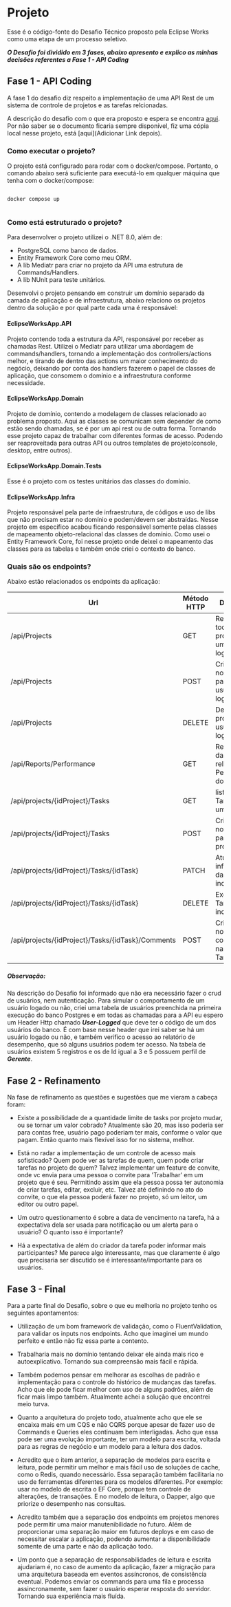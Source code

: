 # Projeto
Esse é o código-fonte do Desafio Técnico proposto pela Eclipse Works como uma etapa de um processo seletivo.
 
_**O Desafio foi dividido em 3 fases, abaixo apresento e explico as minhas decisões referentes a Fase 1 - API Coding**_

## Fase 1 - API Coding
A fase 1 do desafio diz respeito a implementação de uma API Rest de um sistema de controle de projetos e as tarefas relcionadas.

A descrição do desafio com o que era proposto e espera se encontra [aqui](https://meteor-ocelot-f0d.notion.site/NET-C-5281edbec2e4480d98552e5ca0242c5b). Por não saber se o documento ficaria sempre disponível, fiz uma cópia local nesse projeto, está [aqui](Adicionar Link depois).

### Como executar o projeto?

O projeto está configurado para rodar com o docker/compose. Portanto, o comando abaixo será suficiente para executá-lo em qualquer máquina que tenha com o docker/compose:

```
 
docker compose up
 
```

### Como está estruturado o projeto?
Para desenvolver o projeto utilizei o .NET 8.0, além de:
* PostgreSQL como banco de dados.
* Entity Framework Core como meu ORM.
* A lib Mediatr para criar no projeto da API uma estrutura de Commands/Handlers.
* A lib NUnit para teste unitários.


Desenvolvi o projeto pensando em construir um domínio separado da camada de aplicação e de infraestrutura, abaixo relaciono os projetos dentro da solução e por qual parte cada uma é responsável:


#### EclipseWorksApp.API
Projeto contendo toda a estrutura da API, responsável por receber as chamadas Rest. Utilizei o Mediatr para utilizar uma abordagem de commands/handlers, tornando a implementação dos controllers/actions melhor, e tirando de dentro das actions um maior conhecimento do negócio, deixando por conta dos handlers fazerem o papel de classes de aplicação, que consomem o domínio e a infraestrutura conforme necessidade.


#### EclipseWorksApp.Domain
Projeto de domínio, contendo a modelagem de classes relacionado ao problema proposto. Aqui as classes se comunicam sem depender de como estão sendo chamadas, se é por um api rest ou de outra forma. Tornando esse projeto capaz de trabalhar com diferentes formas de acesso. Podendo ser reaproveitada para outras API ou outros templates de projeto(console, desktop, entre outros).


#### EclipseWorksApp.Domain.Tests
Esse é o projeto com os testes unitários das classes do domínio.


#### EclipseWorksApp.Infra
Projeto responsável pela parte de infraestrutura, de códigos e uso de libs que não precisam estar no domínio e podem/devem ser abstraídas. Nesse projeto em específico acabou ficando responsável somente pelas classes de mapeamento objeto-relacional das classes de domínio. Como usei o Entity Framework Core, foi nesse projeto onde deixei o mapeamento das classes para as tabelas e também onde criei o contexto do banco.



### Quais são os endpoints?
Abaixo estão relacionados os endpoints da aplicação:


| Url                                              | Método HTTP | Descrição                                     | 
| -------------                                    | ------------| -------------                                 |
| /api/Projects                                    |  GET        | Retorna todos os projetos de um usuário logado|
| /api/Projects                                    |  POST       | Cria um novo projeto para o usuário logado    |
| /api/Projects                                    |  DELETE     | Deleta um projeto do usuário logado           |
| /api/Reports/Performance                         |  GET        | Retorna os dados deo relatório de Performance dos usuários |
| /api/projects/{idProject}/Tasks                  |  GET        | lista as Tarefas de um Projeto |
| /api/projects/{idProject}/Tasks                  |  POST       | Cria uma nova tarefa para um projeto |
| /api/projects/{idProject}/Tasks/{idTask}         |  PATCH      | Atualiza informações da Tarefa indicada |
| /api/projects/{idProject}/Tasks/{idTask}         |  DELETE     | Exclui a Tarefa indicada |
| /api/projects/{idProject}/Tasks/{idTask}/Comments|  POST       | Cria um novo comentário na referida Tarefa |

##### Observação: 
Na descrição do Desafio foi informado que não era necessário fazer o crud de usuários, nem autenticação. Para simular o comportamento de um usuário logado ou não, criei uma tabela de usuários preenchida na primeira execução do banco Postgres e em todas as chamadas para a API eu espero um Header Http chamado _**User-Logged**_ que deve ter o código de um dos usuários do banco. É com base nesse header que irei saber se há um usuário logado ou não, e também verifico o acesso ao relatório de desempenho, que só alguns usuários podem ter acesso. Na tabela de usuários existem 5 registros e os de Id igual a 3 e 5 possuem perfil de _**Gerente**_.
 
  
   
## Fase 2 - Refinamento

Na fase de refinamento as questões e sugestões que me vieram a cabeça foram:

* Existe a possibilidade de a quantidade limite de tasks por projeto mudar, ou se tornar um valor cobrado? Atualmente são 20, mas isso poderia ser para contas free, usuário pago poderiam ter mais, conforme o valor que pagam. Então quanto mais flexível isso for no sistema, melhor.


* Está no radar a implementação de um controle de acesso mais sofisticado? Quem pode ver as tarefas de quem, quem pode criar tarefas no projeto de quem? Talvez implementar um feature de convite, onde vc envia para uma pessoa o convite para 'Trabalhar' em um projeto que é seu. Permitindo assim que ela pessoa possa ter autonomia de criar tarefas, editar, excluir, etc. Talvez até definindo no ato do convite, o que ela pessoa poderá fazer no projeto, só um leitor, um editor ou outro papel.

* Um outro questionamento é sobre a data de vencimento na tarefa, há a expectativa dela ser usada para notificação ou  um alerta para o usuário? O quanto isso é importante?

* Há a expectativa de além do criador da tarefa poder informar mais participantes? Me parece algo interessante, mas que claramente é algo que precisaria ser discutido se é interessante/importante para os usuários.

## Fase 3 - Final

Para a parte final do Desafio, sobre o que eu melhoria no projeto tenho os seguintes apontamentos:

* Utilização de um bom framework de validação, como o FluentValidation, para validar os inputs nos endpoints. Acho que imaginei um mundo perfeito e então não fiz essa parte a contento.

* Trabalharia mais no domínio tentando deixar ele ainda mais rico e autoexplicativo. Tornando sua compreensão mais fácil e rápida.


* Também podemos pensar em melhorar as escolhas de padrão e implementação para o controle do histórico de mudanças das tarefas. Acho que ele pode ficar melhor com uso de alguns padrões, além de ficar mais limpo também. Atualmente achei a solução que encontrei meio turva.


* Quanto a arquitetura do projeto todo, atualmente acho que ele se encaixa mais em um CQS e não CQRS porque apesar de fazer uso de Commands e Queries eles continuam bem interligadas. Acho que essa pode ser uma evolução importante, ter um modelo para escrita, voltada para as regras de negócio e um modelo para a leitura dos dados.

* Acredito que o item anterior, a separação de modelos para escrita e leitura, pode permitir um melhor e mais fácil uso de soluções de cache, como o Redis, quando necessário. Essa separação também facilitaria no uso de ferramentas diferentes para os modelos diferentes. Por exemplo: usar no modelo de escrita o EF Core, porque tem controle de alterações, de transações. E no modelo de leitura, o Dapper, algo que priorize o desempenho nas consultas.


* Acredito também que a separação dos endpoints em projetos menores pode permitir uma maior manutenibilidade no futuro. Além de proporcionar uma separação maior em futuros deploys e em caso de necessitar escalar a aplicação, podendo aumentar a disponibilidade somente de uma parte e não da aplicação todo.


* Um ponto que a separação de responsabilidades de leitura e escrita ajudariam é, no caso de aumento da aplicação, fazer a migração para uma arquitetura baseada em eventos assíncronos, de consistência eventual. Podemos enviar os commands para uma fila e processa assincronamente, sem fazer o usuário esperar resposta do servidor. Tornando sua experiência mais fluída. 